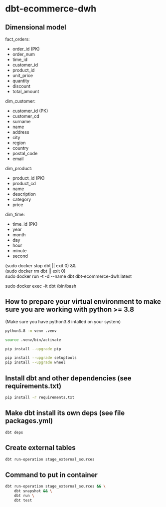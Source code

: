# dbt-ecommerce-dwh

## Dimensional model
fact_orders:
 - order_id (PK)
 - order_num
 - time_id
 - customer_id
 - product_id
 - unit_price
 - quantity
 - discount
 - total_amount

dim_customer:
 - customer_id (PK)
 - customer_cd
 - surname
 - name
 - address
 - city
 - region
 - country
 - postal_code
 - email

dim_product:
 - product_id (PK)
 - product_cd
 - name
 - description
 - category
 - price

dim_time:
 - time_id (PK)
 - year
 - month
 - day
 - hour
 - minute
 - second



(sudo docker stop dbt || exit 0) && \
(sudo docker rm dbt || exit 0) \
sudo docker run -t -d --name dbt dbt-ecommerce-dwh:latest

sudo docker exec -it dbt /bin/bash

## How to prepare your virtual environment to make sure you are working with python >= 3.8

(Make sure you have python3.8 intalled on your system)
```bash
python3.8 -m venv .venv

source .venv/bin/activate

pip install --upgrade pip

pip install --upgrade setuptools
pip install --upgrade wheel

```

## Install dbt and other dependencies (see requirements.txt)
```bash
pip install -r requirements.txt
```

## Make dbt install its own deps (see file packages.yml)
```
dbt deps
```

## Create external tables
```bash
dbt run-operation stage_external_sources
```

## Command to put in container
```bash
dbt run-operation stage_external_sources && \
    dbt snapshot && \
    dbt run \
    dbt test
```